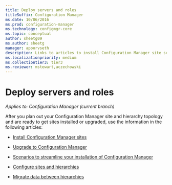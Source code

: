 ```yaml
---
title: Deploy servers and roles
titleSuffix: Configuration Manager
ms.date: 10/06/2016
ms.prod: configuration-manager
ms.technology: configmgr-core
ms.topic: conceptual
author: sheetg09
ms.author: sheetg
manager: apoorvseth
description: Links to articles to install Configuration Manager site servers and roles.
ms.localizationpriority: medium
ms.collectiontier3: tier3
ms.reviewer: mstewart,aczechowski
---
```


# Deploy servers and roles

*Applies to: Configuration Manager (current branch)*

After you plan out your Configuration Manager site and hierarchy topology and are ready to get sites installed or upgraded, use the information in the following articles:  

- [Install Configuration Manager sites](install/installing-sites.md)  

- [Upgrade to Configuration Manager](install/upgrade-to-configuration-manager.md)  

- [Scenarios to streamline your installation of Configuration Manager](install/scenarios-to-streamline-your-installation.md)  

- [Configure sites and hierarchies](configure/configure-sites-and-hierarchies.md)  

- [Migrate data between hierarchies](../../migration/migrate-data-between-hierarchies.md)  
